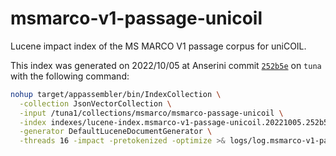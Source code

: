 # msmarco-v1-passage-unicoil

Lucene impact index of the MS MARCO V1 passage corpus for uniCOIL.

This index was generated on 2022/10/05 at Anserini commit [`252b5e`](https://github.com/castorini/anserini/commit/252b5e2087dd7b3b994d41a444d4ae0044519819) on `tuna` with the following command:

```bash
nohup target/appassembler/bin/IndexCollection \
  -collection JsonVectorCollection \
  -input /tuna1/collections/msmarco/msmarco-passage-unicoil \
  -index indexes/lucene-index.msmarco-v1-passage-unicoil.20221005.252b5e/ \
  -generator DefaultLuceneDocumentGenerator \
  -threads 16 -impact -pretokenized -optimize >& logs/log.msmarco-v1-passage-unicoil.20221005.252b5e &
```
